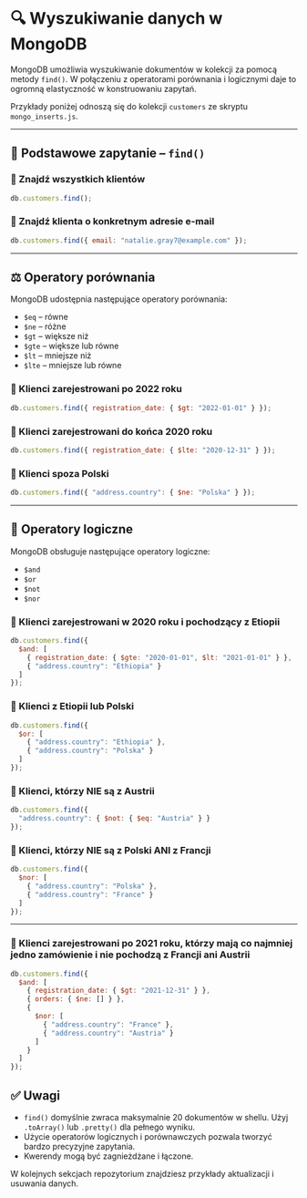 # 🔍 Wyszukiwanie danych w MongoDB

MongoDB umożliwia wyszukiwanie dokumentów w kolekcji za pomocą metody `find()`. W połączeniu z operatorami porównania i logicznymi daje to ogromną elastyczność w konstruowaniu zapytań.

Przykłady poniżej odnoszą się do kolekcji `customers` ze skryptu `mongo_inserts.js`.

---

## 📌 Podstawowe zapytanie – `find()`

### 🔎 Znajdź wszystkich klientów

```js
db.customers.find();
```

### 🔎 Znajdź klienta o konkretnym adresie e-mail

```js
db.customers.find({ email: "natalie.gray7@example.com" });
```

---

## ⚖️ Operatory porównania

MongoDB udostępnia następujące operatory porównania:

* `$eq` – równe
* `$ne` – różne
* `$gt` – większe niż
* `$gte` – większe lub równe
* `$lt` – mniejsze niż
* `$lte` – mniejsze lub równe

### 🔎 Klienci zarejestrowani po 2022 roku

```js
db.customers.find({ registration_date: { $gt: "2022-01-01" } });
```

### 🔎 Klienci zarejestrowani do końca 2020 roku

```js
db.customers.find({ registration_date: { $lte: "2020-12-31" } });
```

### 🔎 Klienci spoza Polski

```js
db.customers.find({ "address.country": { $ne: "Polska" } });
```

---

## 🧠 Operatory logiczne

MongoDB obsługuje następujące operatory logiczne:

* `$and`
* `$or`
* `$not`
* `$nor`

### 🔎 Klienci zarejestrowani w 2020 roku i pochodzący z Etiopii

```js
db.customers.find({
  $and: [
    { registration_date: { $gte: "2020-01-01", $lt: "2021-01-01" } },
    { "address.country": "Ethiopia" }
  ]
});
```

### 🔎 Klienci z Etiopii lub Polski

```js
db.customers.find({
  $or: [
    { "address.country": "Ethiopia" },
    { "address.country": "Polska" }
  ]
});
```

### 🔎 Klienci, którzy NIE są z Austrii

```js
db.customers.find({
  "address.country": { $not: { $eq: "Austria" } }
});
```

### 🔎 Klienci, którzy NIE są z Polski ANI z Francji

```js
db.customers.find({
  $nor: [
    { "address.country": "Polska" },
    { "address.country": "France" }
  ]
});
```

---

### 🔎 Klienci zarejestrowani po 2021 roku, którzy mają co najmniej jedno zamówienie i nie pochodzą z Francji ani Austrii

```js
db.customers.find({
  $and: [
    { registration_date: { $gt: "2021-12-31" } },
    { orders: { $ne: [] } },
    {
      $nor: [
        { "address.country": "France" },
        { "address.country": "Austria" }
      ]
    }
  ]
});
```

## ✅ Uwagi

* `find()` domyślnie zwraca maksymalnie 20 dokumentów w shellu. Użyj `.toArray()` lub `.pretty()` dla pełnego wyniku.
* Użycie operatorów logicznych i porównawczych pozwala tworzyć bardzo precyzyjne zapytania.
* Kwerendy mogą być zagnieżdżane i łączone.

W kolejnych sekcjach repozytorium znajdziesz przykłady aktualizacji i usuwania danych.
